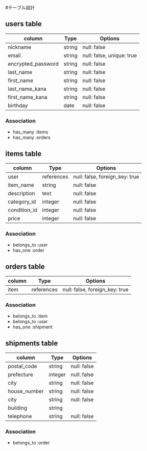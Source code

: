 #テーブル設計

## users table

| column             | Type      | Options       |
| ------------------ | --------- | ------------- |
| nickname               | string    | null: false   |
| email              | string    | null: false, unique: true   |
| encrypted_password | string    | null: false   |
| last_name              | string    | null: false   |
| first_name              | string    | null: false   |
| last_name_kana              | string    | null: false   |
| first_name_kana              | string    | null: false   |
| birthday              | date    | null: false   |

### Association

- has_many :items
- has_many :orders


## items table

| column             | Type      | Options       |
| ------------------ | --------- | ------------- |
| user              | references    | null: false, foreign_key: true   |
| item_name              | string    | null: false   |
| description | text    | null: false   |
| category_id              | integer    | null: false   |
| condition_id              | integer    | null: false   |
| price              | integer    | null: false   |

### Association

- belongs_to :user
- has_one :order

## orders table

| column             | Type      | Options       |
| ------------------ | --------- | ------------- |
| item              | references    | null: false, foreign_key: true   |

### Association

- belongs_to :item
- belongs_to :user
- has_one :shipment


## shipments table

| column             | Type      | Options       |
| ------------------ | --------- | ------------- |
| postal_code               | string    | null: false   |
| prefecture              | integer    | null: false   |
| city | string    | null: false   |
| house_number | string    | null: false   |
| city | string    | null: false   |
| building |string     |    |
| telephone | string    | null: false   |

### Association

- belongs_to :order
